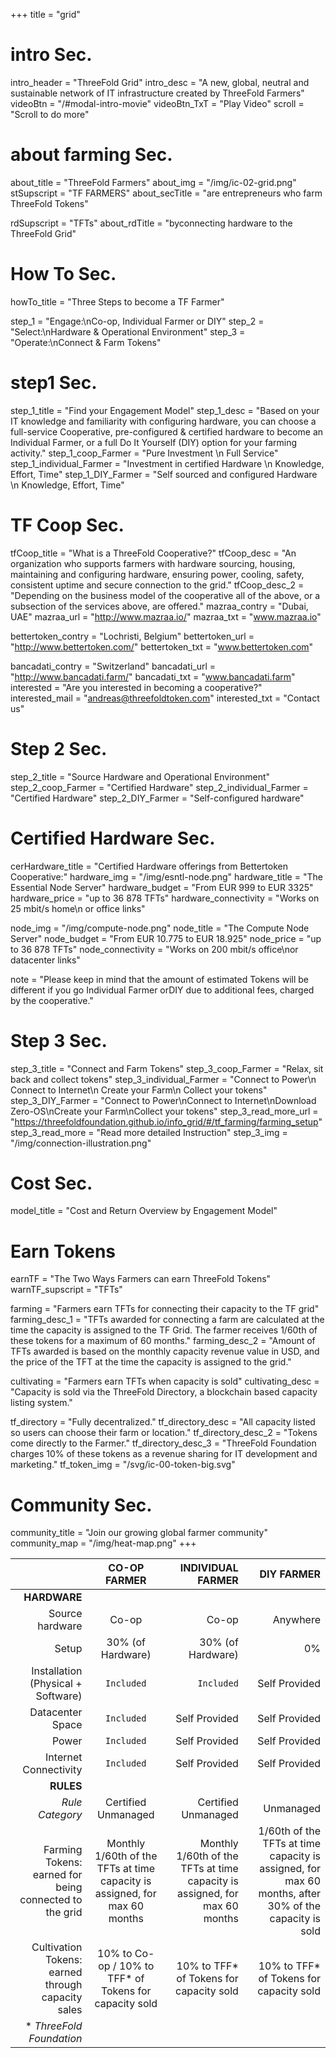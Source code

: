 +++
title = "grid"

# intro Sec.
intro_header = "ThreeFold Grid"
intro_desc = "A new, global, neutral and sustainable network of IT infrastructure created by ThreeFold Farmers"
videoBtn = "/#modal-intro-movie"
videoBtn_TxT = "Play Video"
scroll = "Scroll to do more"

# about farming Sec.
about_title = "ThreeFold Farmers"
about_img = "/img/ic-02-grid.png"
stSupscript = "TF FARMERS"
about_secTitle = "are entrepreneurs who farm ThreeFold Tokens"

rdSupscript = "TFTs"
about_rdTitle = "byconnecting hardware to the ThreeFold Grid"

# How To Sec.
howTo_title = "Three Steps to become a TF Farmer"

step_1 = "Engage:\nCo-op, Individual Farmer or DIY"
step_2 = "Select:\nHardware & Operational Environment"
step_3 = "Operate:\nConnect & Farm Tokens"

# step1 Sec.
step_1_title = "Find your Engagement Model"
step_1_desc = "Based on your IT knowledge and familiarity with configuring hardware, you can choose a full-service Cooperative, pre-configured & certified hardware to become an Individual Farmer, or a full Do It Yourself (DIY) option for your farming activity."
step_1_coop_Farmer = "Pure Investment \n Full Service"
step_1_individual_Farmer = "Investment in certified Hardware \n Knowledge, Effort, Time"
step_1_DIY_Farmer = "Self sourced and configured Hardware \n Knowledge, Effort, Time"

# TF Coop Sec.
tfCoop_title = "What is a ThreeFold Cooperative?"
tfCoop_desc = "An organization who supports farmers with hardware sourcing, housing, maintaining and configuring hardware, ensuring power, cooling, safety, consistent uptime and secure connection to the grid."
tfCoop_desc_2 = "Depending on the business model of the cooperative all of the above, or a subsection of the services above, are offered."
mazraa_contry = "Dubai, UAE"
mazraa_url = "http://www.mazraa.io/"
mazraa_txt = "www.mazraa.io"

bettertoken_contry = "Lochristi, Belgium"
bettertoken_url = "http://www.bettertoken.com/"
bettertoken_txt = "www.bettertoken.com"

bancadati_contry = "Switzerland"
bancadati_url = "http://www.bancadati.farm/"
bancadati_txt = "www.bancadati.farm"
interested = "Are you interested in becoming a cooperative?"
interested_mail = "andreas@threefoldtoken.com"
interested_txt = "Contact us"

# Step 2 Sec.
step_2_title = "Source Hardware and Operational Environment"
step_2_coop_Farmer = "Certified Hardware"
step_2_individual_Farmer = "Certified Hardware"
step_2_DIY_Farmer = "Self-configured hardware"

# Certified Hardware Sec.
cerHardware_title = "Certified Hardware offerings from Bettertoken Cooperative:"
hardware_img = "/img/esntl-node.png"
hardware_title = "The Essential Node Server"
hardware_budget = "From EUR 999 to EUR 3325"
hardware_price = "up to 36 878 TFTs"
hardware_connectivity = "Works on 25 mbit/s home\n or office links"

node_img = "/img/compute-node.png"
node_title = "The Compute Node Server"
node_budget = "From EUR 10.775 to EUR 18.925"
node_price = "up to 36 878 TFTs"
node_connectivity = "Works on 200 mbit/s office\nor datacenter links"

note = "Please keep in mind that the amount of estimated Tokens will be different if you go Individual Farmer orDIY due to additional fees, charged by the cooperative."

# Step 3 Sec.
step_3_title = "Connect and Farm Tokens"
step_3_coop_Farmer = "Relax, sit back and collect tokens"
step_3_individual_Farmer = "Connect to Power\n Connect to Internet\n Create your Farm\n Collect your tokens"
step_3_DIY_Farmer = "Connect to Power\nConnect to Internet\nDownload Zero-OS\nCreate your Farm\nCollect your tokens"
step_3_read_more_url = "https://threefoldfoundation.github.io/info_grid/#/tf_farming/farming_setup"
step_3_read_more = "Read more detailed Instruction"
step_3_img = "/img/connection-illustration.png"

# Cost Sec.
model_title = "Cost and Return Overview by Engagement Model"

# Earn Tokens
earnTF = "The Two Ways Farmers can earn ThreeFold Tokens"
warnTF_supscript = "TFTs"

farming = "Farmers earn TFTs for connecting their capacity to the TF grid"
farming_desc_1 = "TFTs awarded for connecting a farm are calculated at the time the capacity is assigned to the TF Grid. The farmer receives 1/60th of these tokens for a maximum of 60 months."
farming_desc_2 = "Amount of TFTs awarded is based on the monthly capacity revenue value in USD, and the price of the TFT at the time the capacity is assigned to the grid."

cultivating = "Farmers earn TFTs when capacity is sold"
cultivating_desc = "Capacity is sold via the ThreeFold Directory, a blockchain based capacity listing system."

tf_directory = "Fully decentralized."
tf_directory_desc = "All capacity listed so users can choose their farm or location."
tf_directory_desc_2 = "Tokens come directly to the Farmer."
tf_directory_desc_3 = "ThreeFold Foundation charges 10% of these tokens as a&nbsp;revenue sharing for IT development and marketing."
tf_token_img = "/svg/ic-00-token-big.svg"

# Community Sec.
community_title = "Join our growing global farmer community"
community_map = "/img/heat-map.png"
+++

|                                    | CO-OP FARMER     | INDIVIDUAL FARMER | DIY FARMER    |
| ----------------------------------:|:----------------:| -----------------:| -------------:|
| **HARDWARE**                                                                              |
| Source hardware                    | Co-op            | Co-op             | Anywhere      |
| Setup                              | 30% (of Hardware)| 30% (of Hardware) | 0%            |
| Installation (Physical + Software) | `Included`       | `Included`        | Self Provided |
| Datacenter Space                   | `Included`       | Self Provided     | Self Provided |
| Power                              | `Included`       | Self Provided     | Self Provided |
| Internet Connectivity              | `Included`       | Self Provided     | Self Provided |
|  **RULES**                                                                                |
| *Rule Category*                    | Certified Unmanaged          | Certified Unmanaged             | Unmanaged     |
| Farming Tokens: earned for being connected to the grid              | Monthly 1/60th of the TFTs at time capacity is assigned, for max 60 months | Monthly 1/60th of the TFTs at time capacity is assigned, for max 60 months | 1/60th of the TFTs at time capacity is assigned, for max 60 months, after 30% of the capacity is sold |
| Cultivation Tokens: earned through capacity sales | 10% to Co-op / 10% to TFF* of Tokens for capacity sold | 10% to TFF* of Tokens for capacity sold | 10% to TFF* of Tokens for capacity sold |
| * *ThreeFold Foundation*  | 
